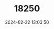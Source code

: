 ---
title: "18250"
category: "Piliocolobus bouvieri"
draft: false
date: 2024-02-22 13:03:50
languages:
  French: ["Colobe de Bouvier"]
  Spanish; Castilian: ["Colobo Rojo de Bouvier"]
  Lingala: ["Niaou"]
  English: ["Bouvier’s Red Colobus"]
---